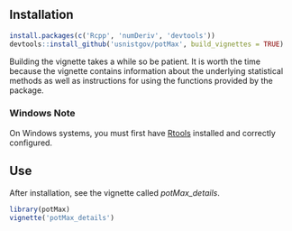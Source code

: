 ## Installation

```r
install.packages(c('Rcpp', 'numDeriv', 'devtools'))
devtools::install_github('usnistgov/potMax', build_vignettes = TRUE)
```

Building the vignette takes a while so be patient. It is worth the
time because the vignette contains information about the underlying
statistical methods as well as instructions for using the functions
provided by the package.

### Windows Note

On Windows systems, you must first have 
[Rtools](https://cran.r-project.org/bin/windows/Rtools/)
installed and correctly configured.

## Use

After installation, see the vignette called *potMax_details*.

```r
library(potMax)
vignette('potMax_details')
```
